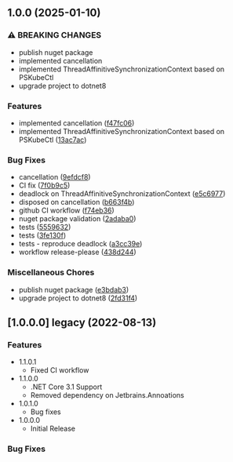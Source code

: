 ## 1.0.0 (2025-01-10)


### ⚠ BREAKING CHANGES

* publish nuget package
* implemented cancellation
* implemented ThreadAffinitiveSynchronizationContext based on PSKubeCtl
* upgrade project to dotnet8

### Features

* implemented cancellation ([f47fc06](https://github.com/Luiz-Monad/PowerShellAsync/commit/f47fc0613a3cb9cc7f742eb9a31e1ff522a6f278))
* implemented ThreadAffinitiveSynchronizationContext based on PSKubeCtl ([13ac7ac](https://github.com/Luiz-Monad/PowerShellAsync/commit/13ac7acbc71cc6813f5156f4d4e0ebea0affd08a))


### Bug Fixes

* cancellation ([9efdcf8](https://github.com/Luiz-Monad/PowerShellAsync/commit/9efdcf8c41686266d05bded6065543a7b02f3799))
* CI fix ([7f0b9c5](https://github.com/Luiz-Monad/PowerShellAsync/commit/7f0b9c5c3d14ed4827e77c842588c3f29b65df28))
* deadlock on ThreadAffinitiveSynchronizationContext ([e5c6977](https://github.com/Luiz-Monad/PowerShellAsync/commit/e5c697796ab6ae83bce331587dcf8d48f28bb75b))
* disposed on cancellation ([b663f4b](https://github.com/Luiz-Monad/PowerShellAsync/commit/b663f4b2d375187ada97d8aba166cd2afa678e1c))
* github CI workflow ([f74eb36](https://github.com/Luiz-Monad/PowerShellAsync/commit/f74eb368c30d4b7c9bf0fc74b708bc9d29999fc3))
* nuget package validation ([2adaba0](https://github.com/Luiz-Monad/PowerShellAsync/commit/2adaba0e47d57e62a7da5c3b8204ba4fd6379409))
* tests ([5559632](https://github.com/Luiz-Monad/PowerShellAsync/commit/5559632c3609d9c07276dbab01f77e0cb3a5132b))
* tests ([3fe130f](https://github.com/Luiz-Monad/PowerShellAsync/commit/3fe130fb218ebad5c5d22e2c1938e569856afc59))
* tests - reproduce deadlock ([a3cc39e](https://github.com/Luiz-Monad/PowerShellAsync/commit/a3cc39e55c5a9cbc0bb665569567ee7209a65628))
* workflow release-please ([438d244](https://github.com/Luiz-Monad/PowerShellAsync/commit/438d244acba6d2b105aa35dc6508f7183e587ac8))


### Miscellaneous Chores

* publish nuget package ([e3bdab3](https://github.com/Luiz-Monad/PowerShellAsync/commit/e3bdab30bcafd29d3f845b7fbc35c07ba7a6b413))
* upgrade project to dotnet8 ([2fd31f4](https://github.com/Luiz-Monad/PowerShellAsync/commit/2fd31f4d868ae5726bada6fdf3a5f638e3400851))

## [1.0.0.0] legacy (2022-08-13)


### Features

* 1.1.0.1
    * Fixed CI workflow
* 1.1.0.0
    * .NET Core 3.1 Support
    * Removed dependency on Jetbrains.Annoations
* 1.0.1.0
    * Bug fixes
* 1.0.0.0
    * Initial Release


### Bug Fixes
